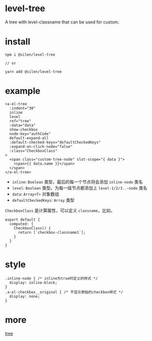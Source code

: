 # level-tree

A tree with level-classname that can be used for custom.


# install

```
npm i @silen/level-tree

// or

yarn add @silen/level-tree
```


# example

```vue
<a-el-tree
  :indent="30"
  inline
  level
  ref="tree"
  :data="data"
  show-checkbox
  node-key="authCode"
  default-expand-all
  :default-checked-keys="defaultCheckedKeys"
  :expand-on-click-node="false"
  :class="CheckboxClass"
>
  <span class="custom-tree-node" slot-scope="{ data }">
    <span>{{ data.name }}</span>
  </span>
</a-el-tree>
```

- `inline`: `Boolean` 类型，最后的每一个节点将会添加 `inline-node` 类名
- `level`: `Boolean` 类型。为每一级节点都添加上 `level-1/2/3..-node` 类名
- `data`: `Array<T>` 对象数组
- `defaultCheckedKeys`: `Array` 类型

`CheckboxClass` 是计算属性，可以定义 `classname`，比如，
```
export default {
  computed: {
    CheckboxClass() {
      return [`checkbox-classname1`];
    }
  }
}
```

# style

```
.inline-node { /* inline为true时定义的样式 */
  display: inline-block;
}
.a-el-checkbox__original { /* 不显示原始的checkbox样式 */
  display: none;
}
```

# more

[tree](https://element.eleme.io/#/zh-CN/component/tree)
